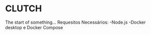 # CLUTCH
The start of something...
Requesitos Necessários:
-Node.js
-Docker desktop e Docker Compose
